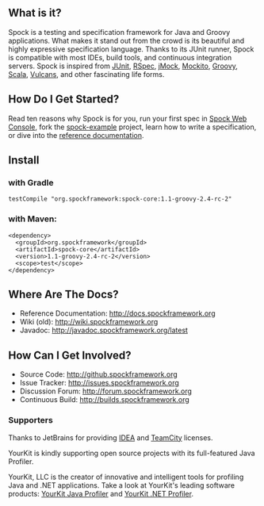 ## What is it?

Spock is a testing and specification framework for Java and Groovy applications. What makes it stand out from the crowd is its beautiful and highly expressive specification language. Thanks to its JUnit runner, Spock is compatible with most IDEs, build tools, and continuous integration servers. Spock is inspired from [JUnit](http://www.junit.org/), [RSpec](http://rspec.info/), [jMock](http://www.jmock.org/), [Mockito](http://www.mockito.org), [Groovy](http://groovy.codehaus.org/), [Scala](http://www.scala-lang.org/), [Vulcans](http://en.wikipedia.org/wiki/Vulcans), and other fascinating life forms.

## How Do I Get Started?

Read ten reasons why Spock is for you, run your first spec in [Spock Web Console](http://meetspock.appspot.com/?id=9001), fork the [spock-example](https://github.com/spockframework/spock-example) project, learn how to write a specification, or dive into the [reference documentation](http://docs.spockframework.org).

## Install

### with Gradle

    testCompile "org.spockframework:spock-core:1.1-groovy-2.4-rc-2"

### with Maven:

    <dependency>
      <groupId>org.spockframework</groupId>
      <artifactId>spock-core</artifactId>
      <version>1.1-groovy-2.4-rc-2</version>
      <scope>test</scope>
    </dependency>

## Where Are The Docs?

* Reference Documentation: http://docs.spockframework.org
* Wiki (old): http://wiki.spockframework.org
* Javadoc: http://javadoc.spockframework.org/latest

## How Can I Get Involved?

* Source Code: http://github.spockframework.org
* Issue Tracker: http://issues.spockframework.org
* Discussion Forum: http://forum.spockframework.org
* Continuous Build: http://builds.spockframework.org

### Supporters

Thanks to JetBrains for providing [IDEA](http://www.jetbrains.com/idea/) and [TeamCity](http://www.jetbrains.com/teamcity/) licenses.

YourKit is kindly supporting open source projects with its full-featured Java Profiler.

YourKit, LLC is the creator of innovative and intelligent tools for profiling
Java and .NET applications. Take a look at YourKit's leading software products:
[YourKit Java Profiler](http://www.yourkit.com/java/profiler/index.jsp) and
[YourKit .NET Profiler](http://www.yourkit.com/.net/profiler/index.jsp).
